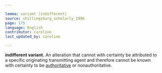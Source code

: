 ```yaml
---

lemma: variant (indifferent)
source: shillingsburg_scholarly_1996
page: 175
language: English
contributor: caroline
last_updated_by: caroline

---
```


**indifferent variant.** An alteration that cannot with certainty be attributed to a specific originating transmitting agent and therefore cannot be known with certainty to be [authoritative](authoritative.html) or nonauthoritative.
